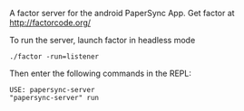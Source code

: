 A factor server for the android PaperSync App. Get factor at http://factorcode.org/

To run the server, launch factor in headless mode
```
./factor -run=listener
```
Then enter the following commands in the REPL:
```
USE: papersync-server
"papersync-server" run
```
